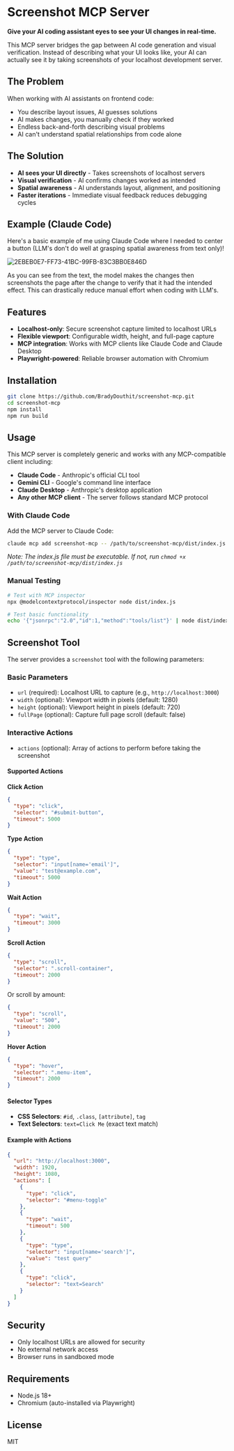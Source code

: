 # Screenshot MCP Server

**Give your AI coding assistant eyes to see your UI changes in real-time.**

This MCP server bridges the gap between AI code generation and visual verification. Instead of describing what your UI looks like, your AI can actually see it by taking screenshots of your localhost development server.

## The Problem

When working with AI assistants on frontend code:
- You describe layout issues, AI guesses solutions
- AI makes changes, you manually check if they worked
- Endless back-and-forth describing visual problems
- AI can't understand spatial relationships from code alone

## The Solution

- **AI sees your UI directly** - Takes screenshots of localhost servers
- **Visual verification** - AI confirms changes worked as intended
- **Spatial awareness** - AI understands layout, alignment, and positioning
- **Faster iterations** - Immediate visual feedback reduces debugging cycles 

## Example (Claude Code)
Here's a basic example of me using Claude Code where I needed to center a button (LLM's don't do well at grasping spatial awareness from text only)!

![2EBEB0E7-FF73-41BC-99FB-83C3BB0E846D](https://github.com/user-attachments/assets/e70b1be0-fc99-4a5b-96b5-31ea249cb076)

As you can see from the text, the model makes the changes then screenshots the page after the change to verify that it had the intended effect. This can drastically reduce manual effort when coding with LLM's.


## Features

- **Localhost-only**: Secure screenshot capture limited to localhost URLs
- **Flexible viewport**: Configurable width, height, and full-page capture
- **MCP integration**: Works with MCP clients like Claude Code and Claude Desktop
- **Playwright-powered**: Reliable browser automation with Chromium

## Installation

```bash
git clone https://github.com/BradyDouthit/screenshot-mcp.git
cd screenshot-mcp
npm install
npm run build
```

## Usage

This MCP server is completely generic and works with any MCP-compatible client including:

- **Claude Code** - Anthropic's official CLI tool
- **Gemini CLI** - Google's command line interface
- **Claude Desktop** - Anthropic's desktop application
- **Any other MCP client** - The server follows standard MCP protocol

### With Claude Code

Add the MCP server to Claude Code:

```bash
claude mcp add screenshot-mcp -- /path/to/screenshot-mcp/dist/index.js
```

*Note: The index.js file must be executable. If not, run `chmod +x /path/to/screenshot-mcp/dist/index.js`*


### Manual Testing

```bash
# Test with MCP inspector
npx @modelcontextprotocol/inspector node dist/index.js

# Test basic functionality
echo '{"jsonrpc":"2.0","id":1,"method":"tools/list"}' | node dist/index.js
```

## Screenshot Tool

The server provides a `screenshot` tool with the following parameters:

### Basic Parameters
- `url` (required): Localhost URL to capture (e.g., `http://localhost:3000`)
- `width` (optional): Viewport width in pixels (default: 1280)
- `height` (optional): Viewport height in pixels (default: 720)
- `fullPage` (optional): Capture full page scroll (default: false)

### Interactive Actions
- `actions` (optional): Array of actions to perform before taking the screenshot

#### Supported Actions

**Click Action**
```json
{
  "type": "click",
  "selector": "#submit-button",
  "timeout": 5000
}
```

**Type Action**
```json
{
  "type": "type",
  "selector": "input[name='email']",
  "value": "test@example.com",
  "timeout": 5000
}
```

**Wait Action**
```json
{
  "type": "wait",
  "timeout": 3000
}
```

**Scroll Action**
```json
{
  "type": "scroll",
  "selector": ".scroll-container",
  "timeout": 2000
}
```
Or scroll by amount:
```json
{
  "type": "scroll",
  "value": "500",
  "timeout": 2000
}
```

**Hover Action**
```json
{
  "type": "hover",
  "selector": ".menu-item",
  "timeout": 2000
}
```

#### Selector Types
- **CSS Selectors**: `#id`, `.class`, `[attribute]`, `tag`
- **Text Selectors**: `text=Click Me` (exact text match)

#### Example with Actions
```json
{
  "url": "http://localhost:3000",
  "width": 1920,
  "height": 1080,
  "actions": [
    {
      "type": "click",
      "selector": "#menu-toggle"
    },
    {
      "type": "wait",
      "timeout": 500
    },
    {
      "type": "type",
      "selector": "input[name='search']",
      "value": "test query"
    },
    {
      "type": "click",
      "selector": "text=Search"
    }
  ]
}
```

## Security

- Only localhost URLs are allowed for security
- No external network access
- Browser runs in sandboxed mode

## Requirements

- Node.js 18+
- Chromium (auto-installed via Playwright)

## License

MIT
